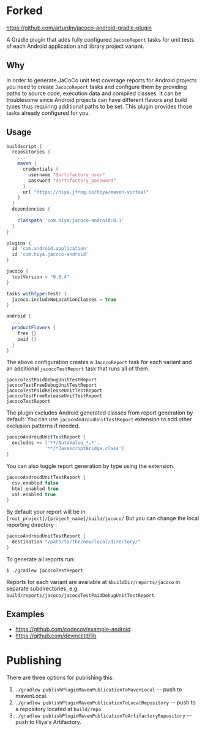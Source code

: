 # Forked
https://github.com/arturdm/jacoco-android-gradle-plugin

A Gradle plugin that adds fully configured `JacocoReport` tasks for unit tests of each Android application and library project variant.

## Why
In order to generate JaCoCo unit test coverage reports for Android projects you need to create `JacocoReport` tasks and configure them by providing paths to source code, execution data and compiled classes. It can be troublesome since Android projects can have different flavors and build types thus requiring additional paths to be set. This plugin provides those tasks already configured for you.

## Usage
```groovy
buildscript {
  repositories {
    ...
    maven {
      credentials {
        username "$artifactory_user"
        password "$artifactory_password"
      }
      url "https://hiya.jfrog.io/hiya/maven-virtual"
    }
  }
  dependencies {
    ...
    classpath 'com.hiya:jacoco-android:0.1'
  }
}

plugins {
  id 'com.android.application'
  id 'com.hiya.jacoco-android'
}

jacoco {
  toolVersion = "0.8.4"
}

tasks.withType(Test) {
  jacoco.includeNoLocationClasses = true
}

android {
  ...
  productFlavors {
    free {}
    paid {}
  }
}
```

The above configuration creates a `JacocoReport` task for each variant and an additional `jacocoTestReport` task that runs all of them.
```
jacocoTestPaidDebugUnitTestReport
jacocoTestFreeDebugUnitTestReport
jacocoTestPaidReleaseUnitTestReport
jacocoTestFreeReleaseUnitTestReport
jacocoTestReport
```

The plugin excludes Android generated classes from report generation by default. You can use `jacocoAndroidUnitTestReport` extension to add other exclusion patterns if needed.
```groovy
jacocoAndroidUnitTestReport {
  excludes += ['**/AutoValue_*.*',
              '**/*JavascriptBridge.class']
}
```

You can also toggle report generation by type using the extension.
```groovy
jacocoAndroidUnitTestReport {
  csv.enabled false
  html.enabled true
  xml.enabled true
}
```

By default your report will be in `[root_project]/[project_name]/build/jacoco/`
But you can change the local reporting directory :
```groovy
jacocoAndroidUnitTestReport {
  destination "/path/to/the/new/local/directory/"
}
```

To generate all reports run:
```shell
$ ./gradlew jacocoTestReport
```

Reports for each variant are available at `$buildDir/reports/jacoco` in separate subdirectories, e.g. `build/reports/jacoco/jacocoTestPaidDebugUnitTestReport`.

## Examples
* https://github.com/codecov/example-android
* https://github.com/devinciltd/lib

# Publishing
There are three options for publishing this:
1. `./gradlew publishPluginMavenPublicationToMavenLocal` -- push to mavenLocal.
1. `./gradlew publishPluginMavenPublicationToLocalRepository` -- push to a repository located at `build/repo`
1. `./gradlew publishPluginMavenPublicationToArtifactoryRepository` -- push to Hiya's Artifactory.
